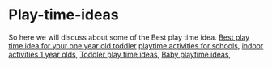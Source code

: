 # Play-time-ideas
So here we will discuss about some of the Best play time idea.
[Best play time idea for your one year old toddler](https://maccablo.com/best-play-time-idea-one-year-old-toddler/)
[playtime activities for schools](https://maccablo.com/best-play-time-idea-one-year-old-toddler/),
[indoor activities 1 year olds](https://maccablo.com/best-play-time-idea-one-year-old-toddler/),
[Toddler play time ideas](https://maccablo.com/best-play-time-idea-one-year-old-toddler/),
[Baby playtime ideas](https://maccablo.com/best-play-time-idea-one-year-old-toddler/),
